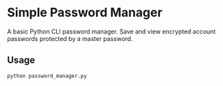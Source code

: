 # Simple Password Manager

A basic Python CLI password manager. Save and view encrypted account passwords protected by a master password.

## Usage

```bash
python password_manager.py
